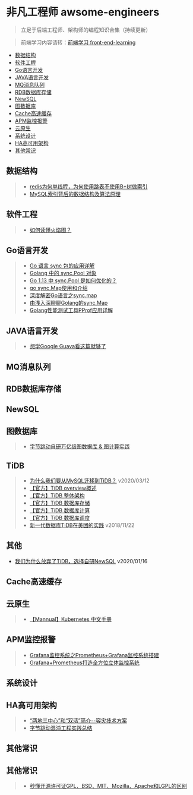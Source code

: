 # 非凡工程师 awsome-engineers

> 立足于后端工程师、架构师的编程知识合集（持续更新）

> 前端学习内容请转：[前端学习 front-end-learning](https://github.com/ricolau/awsome-architect/blob/main/front-end-learning.md) 


- [数据结构](#数据结构)
- [软件工程](#软件工程)
- [Go语言开发](#Go语言开发)
- [JAVA语言开发](#JAVA语言开发)
- [MQ消息队列](#MQ消息队列)
- [RDB数据库存储](#RDB数据库存储)
- [NewSQL](#NewSQL)
- [图数据库](#图数据库)
- [Cache高速缓存](#Cache高速缓存)
- [APM监控报警](#APM监控报警)
- [云原生](#云原生)
- [系统设计](#系统设计)
- [HA高可用架构](#HA高可用架构) 
- [其他常识](#其他常识)


## 数据结构
>  - [redis为何单线程，为何使用跳表不使用B+树做索引](https://www.cnblogs.com/aspirant/p/11704530.html) 
>  - [MySQL索引背后的数据结构及算法原理](http://blog.codinglabs.org/articles/theory-of-mysql-index.html) 



## 软件工程
>  - [如何读懂火焰图？](https://www.ruanyifeng.com/blog/2017/09/flame-graph.html) 



## Go语言开发

> - [Go 语言 sync 包的应用详解](https://mp.weixin.qq.com/s/l315emdX2LayvQtMRMxigA)
> - [Golang 中的 sync.Pool 对象](https://mp.weixin.qq.com/s/3AEc2NqG3o8PNgqqjWG2xQ)
> - [Go 1.13 中 sync.Pool 是如何优化的？](https://colobu.com/2019/10/08/how-is-sync-Pool-improved-in-Go-1-13/)
> - [go sync.Map使用和介绍](https://blog.csdn.net/u010230794/article/details/82143179)
> - [深度解密Go语言之sync.map](https://zhuanlan.zhihu.com/p/344834329)
> - [由浅入深聊聊Golang的sync.Map](https://blog.csdn.net/u011957758/article/details/96633984)
> - [Golang性能测试工具PProf应用详解](https://zhuanlan.zhihu.com/p/51559344)

## JAVA语言开发

> - [想学Google Guava看这篇就够了](https://blog.csdn.net/pzjtian/article/details/106910046)


## MQ消息队列

## RDB数据库存储

## NewSQL

## 图数据库
>  - [字节跳动自研万亿级图数据库 & 图计算实践](https://mp.weixin.qq.com/s?__biz=MzI1MzYzMjE0MQ==&mid=2247485504&idx=1&sn=1768d4561b3d787bf6175d124e1a200d) 

## TiDB

>  - [为什么我们要从MySQL迁移到TiDB？](https://www.easemob.com/news/4079) v2020/03/12
>  - [【官方】TiDB overview概述](https://github.com/pingcap/docs-cn/blob/master/overview.md) 
>  - [【官方】TiDB 整体架构](https://github.com/pingcap/docs-cn/blob/master/tidb-architecture.md) 
>  - [【官方】TiDB 数据库存储](https://github.com/pingcap/docs-cn/blob/master/tidb-storage.md) 
>  - [【官方】TiDB 数据库计算](https://github.com/pingcap/docs-cn/blob/master/tidb-computing.md) 
>  - [【官方】TiDB 数据库调度](https://github.com/pingcap/docs-cn/blob/master/tidb-scheduling.md) 
>  - [新一代数据库TiDB在美团的实践](https://tech.meituan.com/2018/11/22/mysql-pingcap-practice.html) v2018/11/22

## 其他
- [我们为什么放弃了TiDB，选择自研NewSQL](http://dbaplus.cn/news-11-2950-1.html) v2020/01/16

## Cache高速缓存

## 云原生
>  - [【Mannual】Kubernetes 中文手册](http://docs.kubernetes.org.cn/227.html) 

## APM监控报警
>  - [Grafana监控系统之Prometheus+Grafana监控系统搭建](https://blog.csdn.net/qq_37128049/article/details/108143110) 
>  - [Grafana+Prometheus打造全方位立体监控系统](https://blog.52itstyle.vip/archives/1984/) 

## 系统设计


## HA高可用架构
>  - [“两地三中心”和“双活”简介--容灾技术方案](http://blog.itpub.net/26736162/viewspace-2216584/) 
>  - [字节跳动混沌工程实践总结](https://mp.weixin.qq.com/s?__biz=MzI1MzYzMjE0MQ==&mid=2247485661&idx=1&sn=0f74be70239f9049b991f1bf9ac379cf) 






## 其他常识


## 其他常识
>  - [秒懂开源许可证GPL、BSD、MIT、Mozilla、Apache和LGPL的区别](https://blog.csdn.net/weixin_33278772/article/details/89203009) 




